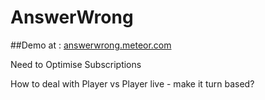 # AnswerWrong

##Demo at : [answerwrong.meteor.com](http://answerwrong.meteor.com/)

Need to Optimise Subscriptions

How to deal with Player vs Player live - make it turn based?


